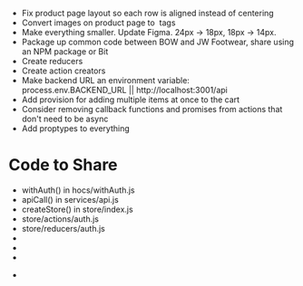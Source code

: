 - Fix product page layout so each row is aligned instead of centering
- Convert images on product page to <img/> tags
- Make everything smaller.  Update Figma.  24px -> 18px, 18px -> 14px.
- Package up common code between BOW and JW Footwear, share using an NPM package or Bit
- Create reducers
- Create action creators
- Make backend URL an environment variable: process.env.BACKEND_URL || http://localhost:3001/api
- Add provision for adding multiple items at once to the cart
- Consider removing callback functions and promises from actions that don't need to be async
- Add proptypes to everything

# Code to Share
- withAuth() in hocs/withAuth.js
- apiCall() in services/api.js
- createStore() in store/index.js
- store/actions/auth.js
- store/reducers/auth.js
- <Message>
- <Navbar>
- <Footer>
- <Form>